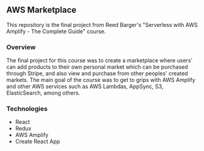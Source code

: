 ## AWS Marketplace

This repository is the final project from Reed Barger's "Serverless with AWS Amplify - The Complete Guide" course.

### Overview

The final project for this course was to create a marketplace where users' can add products to their own personal market which can be purchased through Stripe, and also view and purchase from other peoples' created markets. The main goal of the course was to get to grips with AWS Amplify and other AWS services such as AWS Lambdas, AppSync, S3, ElasticSearch, among others.

### Technologies

- React
- Redux
- AWS Amplify
- Create React App

